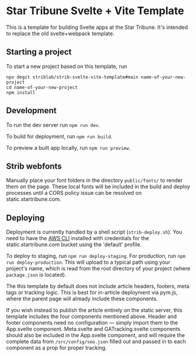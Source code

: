 # Star Tribune Svelte + Vite Template

This is a template for building Svelte apps at the Star Tribune. It's intended to replace the old svelte+webpack template.

## Starting a project

To start a new project based on this template, run

```
npx degit striblab/strib-svelte-vite-template#main name-of-your-new-project
cd name-of-your-new-project
npm install
```

## Development

To run the dev server run `npm run dev`.

To build for deployment, run `npm run build`.

To preview a built app locally, run `npm run preview`.

## Strib webfonts

Manually place your font folders in the directory `public/fonts/` to render them on the page.
These local fonts will be included in the build and deploy processes until a CORS policy issue can be resolved on static.startribune.com.

## Deploying

Deployment is currently handled by a shell script (`strib-deploy.sh`). You need to have the [AWS CLI](https://aws.amazon.com/cli/) installed
with credentials for the static.startribune.com bucket using the 'default' profile.

To deploy to staging, run `npm run deploy-staging`. For production, run `npm run deploy-production`. This will upload to a typical path using your project's name, which is read from the root directory of your project (where `package.json` is located).

The this template by default does not include article headers, footers, meta tags or tracking logic. This is best for in-article deployment via pym.js, where the parent page will already include these components.

If you wish instead to publish the article entirely on the static server, this template includes the four components mentioned above. Header and footer components need no configuration — simply import them to the App.svelte component. Meta.svelte and GATracking.svelte components should also be included in the App.svelte component, and will require the complete data from `/src/config/seo.json` filled out and passed in to each component as a prop for proper tracking.